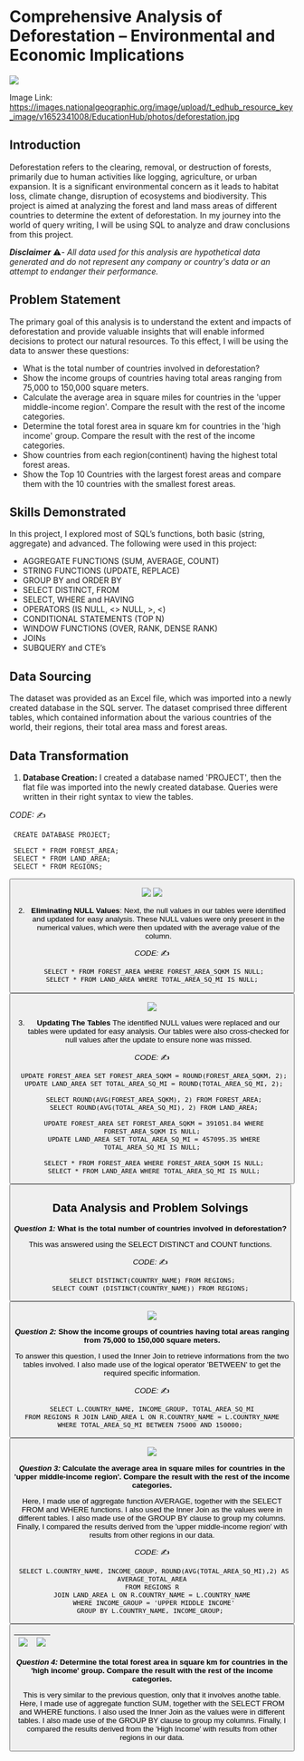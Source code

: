 # Comprehensive Analysis of Deforestation – Environmental and Economic Implications

![](deforestation_pic.jpg)

Image Link: https://images.nationalgeographic.org/image/upload/t_edhub_resource_key_image/v1652341008/EducationHub/photos/deforestation.jpg

## Introduction
Deforestation refers to the clearing, removal, or destruction of forests, primarily due to human activities like logging, agriculture, or urban expansion. It is a significant environmental concern as it leads to habitat loss, climate change, disruption of ecosystems and biodiversity. This project is aimed at analyzing the forest and land mass areas of different countries to determine the extent of deforestation. In my journey into the world of query writing, I will be using SQL to analyze and draw conclusions from this project. 

_**Disclaimer**_ ⚠️- _All data used for this analysis are hypothetical data generated and do not represent any company or country's data or an attempt to endanger their performance._

## Problem Statement
The primary goal of this analysis is to understand the extent and impacts of deforestation and provide valuable insights that will enable informed decisions to protect our natural resources. To this effect, I will be using the data to answer these questions:
- What is the total number of countries involved in deforestation?
- Show the income groups of countries having total areas ranging from 75,000 to 150,000 square meters.
- Calculate the average area in square miles for countries in the 'upper middle-income region'. Compare the result with the rest of the income categories.
- Determine the total forest area in square km for countries in the 'high income' group. Compare the result with the rest of the income categories.
- Show countries from each region(continent) having the highest total forest areas.
- Show the Top 10 Countries with the largest forest areas and compare them with the 10 countries with the smallest forest areas.

## Skills Demonstrated
In this project, I explored most of SQL’s functions, both basic (string, aggregate) and advanced. The following were used in this project:
- AGGREGATE FUNCTIONS (SUM, AVERAGE, COUNT)
- STRING FUNCTIONS (UPDATE, REPLACE)
- GROUP BY and ORDER BY
- SELECT DISTINCT, FROM 
- SELECT, WHERE and HAVING
- OPERATORS (IS NULL, <> NULL, >, <)
- CONDITIONAL STATEMENTS (TOP N)
- WINDOW FUNCTIONS (OVER, RANK, DENSE RANK)
- JOINs 
- SUBQUERY and CTE’s

## Data Sourcing 
The dataset was provided as an Excel file, which was imported into a newly created database in the SQL server. The dataset comprised three different tables, which contained information about the various countries of the world, their regions, their total area mass and forest areas.  

## Data Transformation
1. **Database Creation:** I created a database named 'PROJECT', then the flat file was imported into the  newly created database. Queries were written in their right syntax to view the tables.

_CODE:_ ✍️
<pre><code id="sqlQuery"> CREATE DATABASE PROJECT; 
  
 SELECT * FROM FOREST_AREA;
 SELECT * FROM LAND_AREA;
 SELECT * FROM REGIONS; </code></pre>
<button class="btn" data-clipboard-target="#sqlQuery">

![](DB_CREATION.png)                                                                                               ![](view_table.png)   

2. **Eliminating NULL Values**: Next, the null values in our tables were identified and updated for easy analysis. These NULL values were only present in the numerical values, which were then updated with the average value of the column. 

_CODE:_ ✍️
<pre><code id="sqlQuery"> SELECT * FROM FOREST_AREA WHERE FOREST_AREA_SQKM IS NULL;
 SELECT * FROM LAND_AREA WHERE TOTAL_AREA_SQ_MI IS NULL; 
</code></pre>
<button class="btn" data-clipboard-target="#sqlQuery">

![](view_nullvalues.png)  

3. **Updating The Tables** The identified NULL values were replaced and our tables were updated for easy analysis. Our tables were also cross-checked for null values after the update to ensure none was missed.

_CODE:_ ✍️
<pre><code id="sqlQuery"> UPDATE FOREST_AREA SET FOREST_AREA_SQKM = ROUND(FOREST_AREA_SQKM, 2);
 UPDATE LAND_AREA SET TOTAL_AREA_SQ_MI = ROUND(TOTAL_AREA_SQ_MI, 2);

 SELECT ROUND(AVG(FOREST_AREA_SQKM), 2) FROM FOREST_AREA;
 SELECT ROUND(AVG(TOTAL_AREA_SQ_MI), 2) FROM LAND_AREA;

 UPDATE FOREST_AREA SET FOREST_AREA_SQKM = 391051.84 WHERE FOREST_AREA_SQKM IS NULL;
 UPDATE LAND_AREA SET TOTAL_AREA_SQ_MI = 457095.35 WHERE TOTAL_AREA_SQ_MI IS NULL;

 SELECT * FROM FOREST_AREA WHERE FOREST_AREA_SQKM IS NULL;
 SELECT * FROM LAND_AREA WHERE TOTAL_AREA_SQ_MI IS NULL;
</code></pre>
<button class="btn" data-clipboard-target="#sqlQuery">

## Data Analysis and Problem Solvings
**_Question 1:_ What is the total number of countries involved in deforestation?** 
 
This was answered using the SELECT DISTINCT and COUNT functions.

_CODE:_ ✍️
<pre><code id="sqlQuery"> SELECT DISTINCT(COUNTRY_NAME) FROM REGIONS;
 SELECT COUNT (DISTINCT(COUNTRY_NAME)) FROM REGIONS; </code></pre>
<button class="btn" data-clipboard-target="#sqlQuery">

![](PT_1.png)

**_Question 2:_ Show the income groups of countries having total areas ranging from 75,000 to 150,000 square meters.**

To answer this question, I used the Inner Join to retrieve informations from the two tables involved. I also made use of the logical operator 'BETWEEN' to get the required specific information.

_CODE:_ ✍️
<pre><code id="sqlQuery"> SELECT L.COUNTRY_NAME, INCOME_GROUP, TOTAL_AREA_SQ_MI 
 FROM REGIONS R JOIN LAND_AREA L ON R.COUNTRY_NAME = L.COUNTRY_NAME 
 WHERE TOTAL_AREA_SQ_MI BETWEEN 75000 AND 150000;  </code></pre>
<button class="btn" data-clipboard-target="#sqlQuery">

![](PT_2.png)

**_Question 3:_ Calculate the average area in square miles for countries in the 'upper middle-income region'. Compare the result with the rest of the income categories.**

Here, I made use of aggregate function AVERAGE, together with the SELECT FROM and WHERE functions. I also used the Inner Join as the values were in different tables. I also made use of the GROUP BY clause to group my columns. Finally, I compared the results derived from the 'upper middle-income region' with results from other regions in our data.

_CODE:_ ✍️
<pre><code id="sqlQuery"> SELECT L.COUNTRY_NAME, INCOME_GROUP, ROUND(AVG(TOTAL_AREA_SQ_MI),2) AS AVERAGE_TOTAL_AREA
 FROM REGIONS R 
 JOIN LAND_AREA L ON R.COUNTRY_NAME = L.COUNTRY_NAME 
 WHERE INCOME_GROUP = 'UPPER MIDDLE INCOME'
 GROUP BY L.COUNTRY_NAME, INCOME_GROUP;  </code></pre>
<button class="btn" data-clipboard-target="#sqlQuery">

![](PT_3.png)                                                                       |                                                   ![](PT_3b.png) 
:----------------------------------------------------------------------------------:|:----------------------------------------------------------------------------------:

**_Question 4:_ Determine the total forest area in square km for countries in the 'high income' group. Compare the result with the rest of the income categories.**

This is very similar to the previous question, only that it involves anothe table. Here, I made use of aggregate function SUM, together with the SELECT FROM and WHERE functions. I also used the Inner Join as the values were in different tables. I also made use of the GROUP BY clause to group my columns. Finally, I compared the results derived from the 'High Income' with results from other regions in our data.
